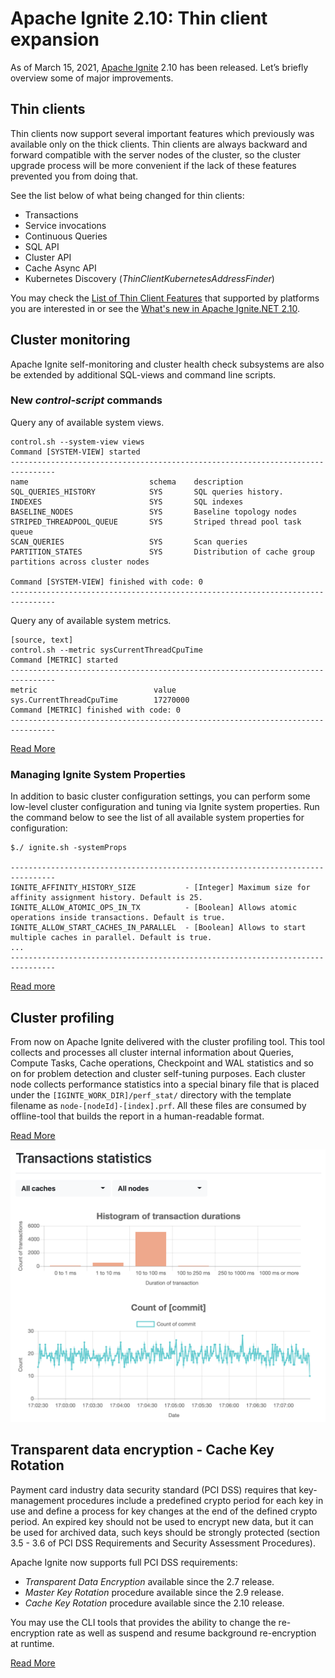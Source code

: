 # Apache Ignite 2.10: Thin client expansion

As of March 15, 2021, [Apache Ignite](https://ignite.apache.org/) 2.10 has been released. Let’s briefly overview some of major improvements.


## Thin clients

Thin clients now support several important features which previously was available only on the thick clients.
Thin clients are always backward and forward compatible with the server nodes of the cluster, so the cluster upgrade 
process will be more convenient if the lack of these features prevented you from doing that. 

See the list below of what being changed for thin clients:
* Transactions
* Service invocations
* Continuous Queries
* SQL API
* Cluster API
* Cache Async API
* Kubernetes Discovery (_ThinClientKubernetesAddressFinder_)

You may check the [List of Thin Client Features](https://cwiki.apache.org/confluence/display/IGNITE/Thin+clients+features) 
that supported by platforms you are interested in or see the [What's new in Apache Ignite.NET 2.10](https://ptupitsyn.github.io/Whats-New-In-Ignite-Net-2.10/).

## Cluster monitoring

Apache Ignite self-monitoring and cluster health check subsystems are also be extended by additional SQL-views 
and command line scripts.

### New _control-script_ commands

Query any of available system views.

```shell
control.sh --system-view views
Command [SYSTEM-VIEW] started
--------------------------------------------------------------------------------
name                           schema    description
SQL_QUERIES_HISTORY            SYS       SQL queries history.
INDEXES                        SYS       SQL indexes
BASELINE_NODES                 SYS       Baseline topology nodes
STRIPED_THREADPOOL_QUEUE       SYS       Striped thread pool task queue
SCAN_QUERIES                   SYS       Scan queries
PARTITION_STATES               SYS       Distribution of cache group partitions across cluster nodes

Command [SYSTEM-VIEW] finished with code: 0
--------------------------------------------------------------------------------
```

Query any of available system metrics.

```shell
[source, text]
control.sh --metric sysCurrentThreadCpuTime
Command [METRIC] started
--------------------------------------------------------------------------------
metric                          value
sys.CurrentThreadCpuTime        17270000
Command [METRIC] finished with code: 0
--------------------------------------------------------------------------------
```

[Read More](https://ignite.apache.org/docs/latest/tools/control-script)

### Managing Ignite System Properties

In addition to basic cluster configuration settings, you can perform some low-level cluster configuration and tuning via 
Ignite system properties. Run the command below to see the list of all available system properties for configuration:

```shell
$./ ignite.sh -systemProps

--------------------------------------------------------------------------------
IGNITE_AFFINITY_HISTORY_SIZE           - [Integer] Maximum size for affinity assignment history. Default is 25.
IGNITE_ALLOW_ATOMIC_OPS_IN_TX          - [Boolean] Allows atomic operations inside transactions. Default is true.
IGNITE_ALLOW_START_CACHES_IN_PARALLEL  - [Boolean] Allows to start multiple caches in parallel. Default is true.
...
--------------------------------------------------------------------------------
```

[Read more](https://ignite.apache.org/docs/latest/setup#setting-ignite-system-properties)

## Cluster profiling

From now on Apache Ignite delivered with the cluster profiling tool. This tool collects and processes all cluster
internal information about Queries, Compute Tasks, Cache operations, Checkpoint and WAL statistics and so on for 
problem detection and cluster self-tuning purposes. Each cluster node collects performance statistics into a special
binary file that is placed under the `[IGINTE_WORK_DIR]/perf_stat/` directory with the template filename as 
`node-[nodeId]-[index].prf`.
All these files are consumed by offline-tool that builds the report in a human-readable format.

[Read More](https://ignite.apache.org/docs/latest/monitoring-metrics/performance-statistics)

![transactions statistics](../_img/performance_statistics_2021-03-17.png)


## Transparent data encryption - Cache Key Rotation

Payment card industry data security standard (PCI DSS) requires that key-management procedures include a predefined 
crypto period for each key in use and define a process for key changes at the end of the defined crypto period. 
An expired key should not be used to encrypt new data, but it can be used for archived data, such keys should be 
strongly protected (section 3.5 - 3.6 of PCI DSS Requirements and Security Assessment Procedures).

Apache Ignite now supports full PCI DSS requirements:
* _Transparent Data Encryption_ available since the 2.7 release.
* _Master Key Rotation_ procedure available since the 2.9 release.
* _Cache Key Rotation_ procedure available since the 2.10 release. 

You may use the CLI tools that provides the ability to change the re-encryption rate as well as suspend and 
resume background re-encryption at runtime.

[Read More](https://ignite.apache.org/docs/latest/security/cache-encryption-key-rotation)
